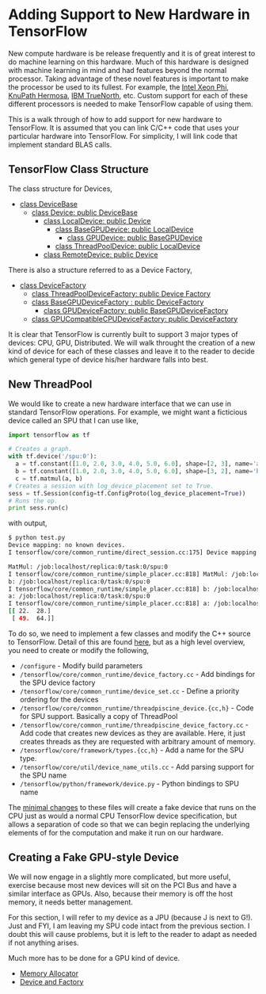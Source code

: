 # Adding Support to New Hardware in TensorFlow

New compute hardware is be release frequently and 
it is of great interest to do machine learning on 
this hardware. Much of this hardware is designed 
with machine learning in mind and had features 
beyond the normal processor. Taking advantage of
these novel features is important to make the 
processor be used to its fullest. For example, the
[Intel Xeon Phi](http://www.intel.com/content/www/us/en/processors/xeon/xeon-phi-detail.html),
[KnuPath Hermosa](https://www.knupath.com/products/hermosa-processors/),
[IBM TrueNorth](http://researchweb.watson.ibm.com/articles/brain-chip.shtml), etc.
Custom support for each of these different processors
is needed to make TensorFlow capable of using them.

This is a walk through of how to add support for 
new hardware to TensorFlow. It is assumed that you
can link C/C++ code that uses your particular hardware
into TensorFlow. For simplicity, I will link
code that implement standard BLAS calls.

## TensorFlow Class Structure

The class structure for Devices,
* [class DeviceBase](https://github.com/tensorflow/tensorflow/blob/master/tensorflow/core/framework/device_base.h)
  * [class Device: public DeviceBase](https://github.com/tensorflow/tensorflow/blob/master/tensorflow/core/common_runtime/device.h)
    * [class LocalDevice: public Device](https://github.com/tensorflow/tensorflow/blob/master/tensorflow/core/common_runtime/local_device.h)
      * [class BaseGPUDevice: public LocalDevice](https://github.com/tensorflow/tensorflow/blob/master/tensorflow/core/common_runtime/gpu/gpu_device.h)
      	* [class GPUDevice: public BaseGPUDevice](https://github.com/tensorflow/tensorflow/blob/master/tensorflow/core/common_runtime/gpu/gpu_device_factory.cc)
      * [class ThreadPoolDevice: public LocalDevice](https://github.com/tensorflow/tensorflow/blob/master/tensorflow/core/common_runtime/threadpool_device.h)
    * [class RemoteDevice: public Device](https://github.com/tensorflow/tensorflow/blob/master/tensorflow/core/distributed_runtime/remote_device.cc)


There is also a structure referred to as a Device Factory,
* [class DeviceFactory](https://github.com/tensorflow/tensorflow/blob/master/tensorflow/core/common_runtime/device_factory.h)
  * [class ThreadPoolDeviceFactory: public Device Factory](https://github.com/tensorflow/tensorflow/blob/master/tensorflow/core/common_runtime/threadpool_device_factory.cc)
  * [class BaseGPUDeviceFactory : public DeviceFactory](https://github.com/tensorflow/tensorflow/blob/master/tensorflow/core/common_runtime/gpu/gpu_device.h)
    * [class GPUDeviceFactory: public BaseGPUDeviceFactory](https://github.com/tensorflow/tensorflow/blob/master/tensorflow/core/common_runtime/gpu/gpu_device_factory.cc)
  * [class GPUCompatibleCPUDeviceFactory: public DeviceFactory](https://github.com/tensorflow/tensorflow/blob/master/tensorflow/core/common_runtime/gpu/gpu_device_factory.cc)


It is clear that TensorFlow is currently built to support 3 major 
types of devices: CPU, GPU, Distributed. We will walk throught the 
creation of a new kind of device for each of these classes and leave 
it to the reader to decide which general type of device his/her 
hardware falls into best.


## New ThreadPool

We would like to create a new hardware interface that we can use in
standard TensorFlow operations. For example, we might want a ficticious
device called an SPU that I can use like,

```python
import tensorflow as tf

# Creates a graph.                                                              
with tf.device('/spu:0'):
  a = tf.constant([1.0, 2.0, 3.0, 4.0, 5.0, 6.0], shape=[2, 3], name='a')
  b = tf.constant([1.0, 2.0, 3.0, 4.0, 5.0, 6.0], shape=[3, 2], name='b')
  c = tf.matmul(a, b)
# Creates a session with log_device_placement set to True.                      
sess = tf.Session(config=tf.ConfigProto(log_device_placement=True))
# Runs the op.                                                                  
print sess.run(c)
```

with output,
```bash
$ python test.py 
Device mapping: no known devices.
I tensorflow/core/common_runtime/direct_session.cc:175] Device mapping:

MatMul: /job:localhost/replica:0/task:0/spu:0
I tensorflow/core/common_runtime/simple_placer.cc:818] MatMul: /job:localhost/replica:0/task:0/spu:0
b: /job:localhost/replica:0/task:0/spu:0
I tensorflow/core/common_runtime/simple_placer.cc:818] b: /job:localhost/replica:0/task:0/spu:0
a: /job:localhost/replica:0/task:0/spu:0
I tensorflow/core/common_runtime/simple_placer.cc:818] a: /job:localhost/replica:0/task:0/spu:0
[[ 22.  28.]
 [ 49.  64.]]
```

To do so, we need to implement a few classes and modify the C++
source to TensorFlow. Detail of this are found [here](fake_device.md),
but as a high level overview, you need to create or modify the following,

* `/configure` - Modify build parameters
* `/tensorflow/core/common_runtime/device_factory.cc` - Add bindings for the SPU device factory
* `/tensorflow/core/common_runtime/device_set.cc` - Define a priority ordering for the devices
* `/tensorflow/core/common_runtime/threadpiscine_device.{cc,h}` - Code for SPU support. Basically a copy of ThreadPool
* `/tensorflow/core/common_runtime/threadpiscine_device_factory.cc` - Add code that creates new devices as they are available. Here, it just creates threads as they are requested with arbitrary amount of memory.
* `/tensorflow/core/framework/types.{cc,h}` - Add a name for the SPU type.
* `/tensorflow/core/util/device_name_utils.cc` - Add parsing support for the SPU name
* `/tensorflow/python/framework/device.py` - Python bindings to SPU name

The [minimal changes](fack_device.md) to these files will create 
a fake device that runs on the CPU just as would a normal
CPU TensorFlow device specification, but allows a separation of code
so that we can begin replacing the underlying elements of for
the computation and make it run on our hardware.

## Creating a Fake GPU-style Device

We will now engage in a slightly more complicated,
but more useful, exercise because most new devices
will sit on the PCI Bus and have a similar interface
as GPUs. Also, because their memory is off the host
memory, it needs better management.

For this section, I will refer to my device as a JPU
(because J is next to G!). Just and FYI, I am leaving
my SPU code intact from the previous section. I
doubt this will cause problems, but it is left to 
the reader to adapt as needed if not anything arises.

Much more has to be done for a GPU kind of device.

* [Memory Allocator](jpu_allocator.md)
* [Device and Factory](jpu_device.md)